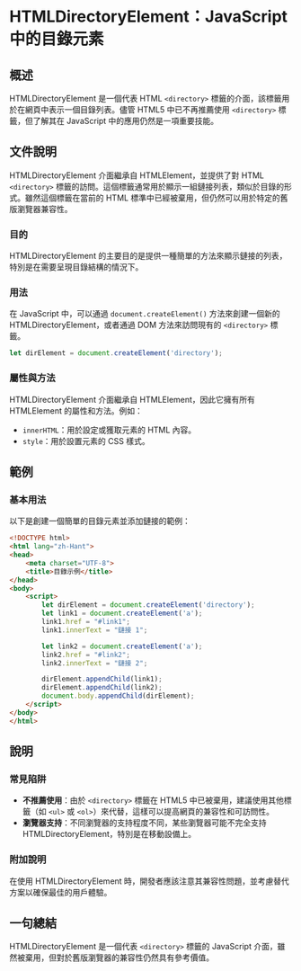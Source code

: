 <!--
Meta Description: # HTMLDirectoryElement：JavaScript 中的目錄元素 ## 概述 HTMLDirectoryElement 是一個代表 HTML `<directory>` 標籤的介面，該標籤用於在網頁中表示一個目錄列表。儘管 HTML5 中已不再推薦使用 `<directory>` 標...
Meta Keywords: htmldirectoryelement, html, directory, document, javascript
-->

# HTMLDirectoryElement：JavaScript 中的目錄元素

## 概述
HTMLDirectoryElement 是一個代表 HTML `<directory>` 標籤的介面，該標籤用於在網頁中表示一個目錄列表。儘管 HTML5 中已不再推薦使用 `<directory>` 標籤，但了解其在 JavaScript 中的應用仍然是一項重要技能。

## 文件說明
HTMLDirectoryElement 介面繼承自 HTMLElement，並提供了對 HTML `<directory>` 標籤的訪問。這個標籤通常用於顯示一組鏈接列表，類似於目錄的形式。雖然這個標籤在當前的 HTML 標準中已經被棄用，但仍然可以用於特定的舊版瀏覽器兼容性。

### 目的
HTMLDirectoryElement 的主要目的是提供一種簡單的方法來顯示鏈接的列表，特別是在需要呈現目錄結構的情況下。

### 用法
在 JavaScript 中，可以通過 `document.createElement()` 方法來創建一個新的 HTMLDirectoryElement，或者通過 DOM 方法來訪問現有的 `<directory>` 標籤。

```javascript
let dirElement = document.createElement('directory');
```

### 屬性與方法
HTMLDirectoryElement 介面繼承自 HTMLElement，因此它擁有所有 HTMLElement 的屬性和方法。例如：
- `innerHTML`：用於設定或獲取元素的 HTML 內容。
- `style`：用於設置元素的 CSS 樣式。

## 範例
### 基本用法
以下是創建一個簡單的目錄元素並添加鏈接的範例：

```html
<!DOCTYPE html>
<html lang="zh-Hant">
<head>
    <meta charset="UTF-8">
    <title>目錄示例</title>
</head>
<body>
    <script>
        let dirElement = document.createElement('directory');
        let link1 = document.createElement('a');
        link1.href = "#link1";
        link1.innerText = "鏈接 1";

        let link2 = document.createElement('a');
        link2.href = "#link2";
        link2.innerText = "鏈接 2";

        dirElement.appendChild(link1);
        dirElement.appendChild(link2);
        document.body.appendChild(dirElement);
    </script>
</body>
</html>
```

## 說明
### 常見陷阱
- **不推薦使用**：由於 `<directory>` 標籤在 HTML5 中已被棄用，建議使用其他標籤（如 `<ul>` 或 `<ol>`）來代替，這樣可以提高網頁的兼容性和可訪問性。
- **瀏覽器支持**：不同瀏覽器的支持程度不同，某些瀏覽器可能不完全支持 HTMLDirectoryElement，特別是在移動設備上。

### 附加說明
在使用 HTMLDirectoryElement 時，開發者應該注意其兼容性問題，並考慮替代方案以確保最佳的用戶體驗。

## 一句總結
HTMLDirectoryElement 是一個代表 `<directory>` 標籤的 JavaScript 介面，雖然被棄用，但對於舊版瀏覽器的兼容性仍然具有參考價值。